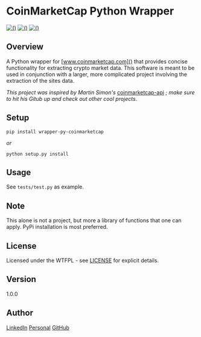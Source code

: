 # CoinMarketCap Python Wrapper

[![()](https://img.shields.io/shippable/5444c5ecb904a4b21567b0ff.svg)]()
[![()](https://readthedocs.org/projects/pip/badge/?version=stable)]()
[![()](https://img.shields.io/pypi/v/pip.svg)]()

Overview
---
A Python wrapper for [www.coinmarketcap.com]() that provides concise functionality for 
extracting crypto market data. This software is meant to be used in conjunction with a 
larger, more complicated project involving the extraction of the sites data.

_This project was inspired by Martin Simon's_ [coinmarketcap-api][_] _; make sure to 
hit his Gitub up and check out other cool projects_.

[_]: https://github.com/mrsmn/coinmarketcap-api

Setup
---
```
pip install wrapper-py-coinmarketcap
```
_or_
```
python setup.py install
```

Usage
---
See `tests/test.py` as example.

Note
---
This alone is not a project, but more a library of functions that one can apply. PyPi 
installation is most preferred.

License
---
Licensed under the WTFPL - see [LICENSE](./doc/LICENSE) for explicit details.

Version
---
1.0.0

Author
---
[LinkedIn](https://www.linkedin.com/in/brandonjohnsonxyz/)
[Personal](https://brandonjohnson.life)
[GitHub](https://github.com/bitforce)
